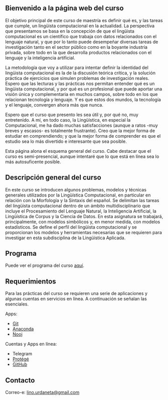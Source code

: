 ## Bienvenido a la página web del curso

El objetivo principal de este curso de maestría es definir qué es, y las tareas que cumple, un lingüista computacional en la actualidad. La perspectiva que presentamos se basa en la concepción de que el lingüista computacional es un científico que trabaja con datos relacionados con el lenguaje natural, y que por lo tanto puede desempeñar diversas tareas de investigación tanto en el sector público como en la boyante industria privada, sobre todo en la que desarrolla productos relacionados con el lenguaje y la inteligencia artificial.

La metodología que voy a utilizar para intentar definir la identidad del lingüista computacional es la de la discusión teórica crítica, y la solución práctica de ejercicios que simulen problemas de investigación reales. Espero que las lecturas y las prácticas nos permitan entender qué es un lingüista computacional, y por qué es un profesional que puede aportar una visión única y complementaria en muchos campos, sobre todo en los que relacionan tecnología y lenguaje. Y es que estos dos mundos, la tecnología y el lenguaje, convergen ahora más que nunca.

Espero que el curso que presento les sea útil y, por qué no, muy entretenido. A mí, en todo caso, la Lingüística, en especial la Computacional, me ha dado muchas satisfacciones (aunque a ratos -muy breves y escasos- es totalmente frustrante). Creo que la mejor forma de estudiar en comprendiendo; y que la mejor forma de comprender es que el estudio sea lo más divertido e interesante que sea posible.

Esta página alona el esquema general del curso. Cabe destacar que el curso es semi-presencial, aunque intentaré que lo que está en línea sea lo más autosuficente posible.

## Descripción general del curso

En este curso se introducen algunos problemas, modelos y técnicas generales utilizados por la Lingüística Computacional, en particular en relación con la Morfología y la Sintaxis del español. Se delimitan las tareas del lingüista computacional dentro de un ámbito multidisciplinario que incluye el Procesamiento del Lenguaje Natural, la Inteligencia Artificial, la Lingüística de Corpus y la Ciencia de Datos. En esta asignatura se trabajará, principalmente, con modelos simbólicos y, en menor medida, con modelos estadísticos. Se define el perfil del lingüista computacional y se proporcionan los modelos y herramientas necesarias que se requieren para investigar en esta subdisciplina de la Lingüística Aplicada.

## Programa

Puede ver el programa del curso [aquí](https://docs.google.com/document/d/1fCyVtwDz1JAw9zlGvgvoI0U82YnaZResalIFi_xhGAk/edit?usp=sharing).

## Requerimientos

Para las prácticas del curso se requieren una serie de aplicaciones y algunas cuentas en servicios en línea. A continuación se señalan las esenciales.

Apps:
* [Git](https://git-scm.com/book/en/v2/Getting-Started-Installing-Git)
* [Anaconda](https://www.anaconda.com/download/#macos)
* [Nooj](http://www.nooj-association.org/index.php?option=com_k2&view=item&layout=item&id=4&Itemid=615)

Cuentas y Apps en línea:
* Telegram
* [Protégé](https://protege.stanford.edu)
* [GitHub](https://github.com)

## Contacto

Correo-e: lino.urdaneta@gmail.com

